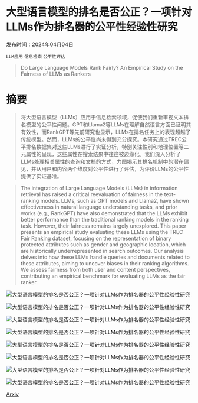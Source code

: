 # 大型语言模型的排名是否公正？一项针对LLMs作为排名器的公平性经验性研究

发布时间：2024年04月04日

`LLM应用` `信息检索` `公平性评估`

> Do Large Language Models Rank Fairly? An Empirical Study on the Fairness of LLMs as Rankers

# 摘要

> 将大型语言模型（LLMs）应用于信息检索领域，促使我们重新审视文本排名模型的公平性问题。GPT和Llama2等LLMs在理解自然语言方面已证明其有效性，而RankGPT等先前研究也显示，LLMs在排名任务上的表现超越了传统模型。然而，LLMs的公平性尚未得到充分探究。本研究通过TREC公平排名数据集对这些LLMs进行了实证分析，特别关注性别和地理位置等二元属性的呈现，这些属性在搜索结果中往往被边缘化。我们深入分析了LLMs处理相关属性的查询和文档的方式，力图揭示其排名机制中的潜在偏见，并从用户和内容两个维度对公平性进行了评估，为评价LLMs的公平性提供了实证基准。

> The integration of Large Language Models (LLMs) in information retrieval has raised a critical reevaluation of fairness in the text-ranking models. LLMs, such as GPT models and Llama2, have shown effectiveness in natural language understanding tasks, and prior works (e.g., RankGPT) have also demonstrated that the LLMs exhibit better performance than the traditional ranking models in the ranking task. However, their fairness remains largely unexplored. This paper presents an empirical study evaluating these LLMs using the TREC Fair Ranking dataset, focusing on the representation of binary protected attributes such as gender and geographic location, which are historically underrepresented in search outcomes. Our analysis delves into how these LLMs handle queries and documents related to these attributes, aiming to uncover biases in their ranking algorithms. We assess fairness from both user and content perspectives, contributing an empirical benchmark for evaluating LLMs as the fair ranker.

![大型语言模型的排名是否公正？一项针对LLMs作为排名器的公平性经验性研究](../../../paper_images/2404.03192/x1.png)

![大型语言模型的排名是否公正？一项针对LLMs作为排名器的公平性经验性研究](../../../paper_images/2404.03192/x2.png)

![大型语言模型的排名是否公正？一项针对LLMs作为排名器的公平性经验性研究](../../../paper_images/2404.03192/x3.png)

![大型语言模型的排名是否公正？一项针对LLMs作为排名器的公平性经验性研究](../../../paper_images/2404.03192/2022_gender.png)

![大型语言模型的排名是否公正？一项针对LLMs作为排名器的公平性经验性研究](../../../paper_images/2404.03192/2022_geographic_location.png)

![大型语言模型的排名是否公正？一项针对LLMs作为排名器的公平性经验性研究](../../../paper_images/2404.03192/2021_geographic_location.png)

![大型语言模型的排名是否公正？一项针对LLMs作为排名器的公平性经验性研究](../../../paper_images/2404.03192/lora.png)

![大型语言模型的排名是否公正？一项针对LLMs作为排名器的公平性经验性研究](../../../paper_images/2404.03192/lora_ratio.png)

[Arxiv](https://arxiv.org/abs/2404.03192)